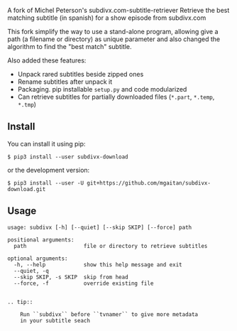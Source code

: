 A fork of Michel Peterson's subdivx.com-subtitle-retriever
Retrieve the best matching subtitle (in spanish) for a show episode from subdivx.com

This fork simplify the way to use a stand-alone program, allowing
give a path (a filename or directory) as unique parameter and also changed
the algorithm to find the "best match" subtitle.

Also added these features:

- Unpack rared subtitles beside zipped ones
- Rename subtitles after unpack it
- Packaging. pip installable ``setup.py`` and code modularized
- Can retrieve subtitles for partially downloaded files (``*.part``, ``*.temp``, ``*.tmp``)

Install
-------

You can install it using pip:


```
$ pip3 install --user subdivx-download
```

or the development version:

```
$ pip3 install --user -U git+https://github.com/mgaitan/subdivx-download.git
```

Usage
-----


```
usage: subdivx [-h] [--quiet] [--skip SKIP] [--force] path

positional arguments:
  path                  file or directory to retrieve subtitles

optional arguments:
  -h, --help            show this help message and exit
  --quiet, -q
  --skip SKIP, -s SKIP  skip from head
  --force, -f           override existing file


.. tip::

    Run ``subdivx`` before ``tvnamer`` to give more metadata
    in your subtitle seach
```
